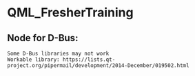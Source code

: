 # QML_FresherTraining

## Node for D-Bus: 
    Some D-Bus libraries may not work
    Workable library: https://lists.qt-project.org/pipermail/development/2014-December/019502.html